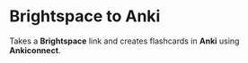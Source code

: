 # Brightspace to Anki
Takes a **Brightspace** link and creates flashcards in **Anki** using **Ankiconnect**.
